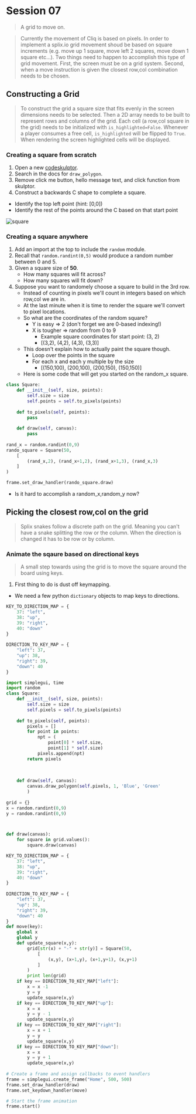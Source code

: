 # Session 07
> A grid to move on.

> Currently the movement of Cliq is based on pixels. In order to implement a splix.io grid movement shoud be based on square increments (e.g. move up 1 square, move left 2 squares, move down 1 square etc...). Two things need to happen to accomplish this type of grid movement. First, the screen must be on a grid system. Second, when a move instruction is given the closest row,col combination needs to be chosen.

## Constructing a Grid
> To construct the grid a square size that fits evenly in the screen dimensions needs to be selected. Then a 2D array needs to be built to represent rows and columns of the grid. Each cell (a row,col square in the grid) needs to be initialized with `is_highlighted=False`. Whenever a player consumes a free cell, `is_highlighted` will be flipped to `True`. When rendering the screen highlighted cells will be displayed.

### Creating a square from scratch
1. Open a new [codeskulptor](http://www.codeskulptor.org).
2. Search in the docs for `draw_polygon`.
3. Remove click me button, hello message text, and click function from skulptor.
4. Construct a backwards C shape to complete a square.
  - Identify the top left point (hint: [0,0])
  - Identify the rest of the points around the C based on that start point

![square](https://drive.google.com/uc?export=download&id=0B3SFnARVIcGLRDhkNWdYUHpmNjA)

### Creating a square anywhere
1. Add an import at the top to include the `random` module.
2. Recall that `random.randint(0,5)` would produce a random number between 0 and 5.
3. Given a square size of **50**.
   - How many squares will fit across?
   - How many squares will fit down?
4. Suppose you want to randomely choose a square to build in the 3rd row.
   - Instead of counting in pixels we'll count in integers based on which row,col we are in.
   - At the last minute when it is time to render the square we'll convert to pixel locations.
   - So what are the coordinates of the random square?
       - Y is easy => 2 (don't forget we are 0-based indexing!)
       - X is tougher => random from 0 to 9
         - Example square coordinates for start point: (3, 2)
         - [(3,2), (4,2), (4,3), (3,3)]
   - This doesn't explain how to actually paint the square though.
       - Loop over the points in the square
       - For each x and each y multiple by the size
         - [(150,100), (200,100), (200,150), (150,150)]
   - Here is some code that will get you started on the random_x square.

```python
class Square:
    def __init__(self, size, points):
        self.size = size
        self.points = self.to_pixels(points)
        
    def to_pixels(self, points):
        pass
    
    def draw(self, canvas):
        pass
        
rand_x = random.randint(0,9)
rando_square = Square(50,
    [
        (rand_x,2), (rand_x+1,2), (rand_x+1,3), (rand_x,3)
    ]
)

frame.set_draw_handler(rando_square.draw)
```
  
  * Is it hard to accomplish a random_x,random_y now?
 
## Picking the closest row,col on the grid
> Splix snakes follow a discrete path on the grid. Meaning you can't have a snake splitting the row or the column. When the direction is changed it has to be row or by column. 

### Animate the sqaure based on directional keys
> A small step towards using the grid is to move the square around the board using keys.

1. First thing to do is dust off keymapping.
 - We need a few python `dictionary` objects to map keys to directions.
 
```python
KEY_TO_DIRECTION_MAP = {
    37: "left",
    38: "up",
    39: "right",
    40: "down"
}
        
DIRECTION_TO_KEY_MAP = {
    "left": 37,
    "up": 38,
    "right": 39,
    "down": 40
}
```


```python
import simplegui, time
import random
class Square:
    def __init__(self, size, points):
        self.size = size
        self.pixels = self.to_pixels(points)
        
    def to_pixels(self, points):
        pixels = []
        for point in points:
            npt = (
                point[0] * self.size, 
                point[1] * self.size)
            pixels.append(npt)
        return pixels
    
                   
    
    def draw(self, canvas):
        canvas.draw_polygon(self.pixels, 1, 'Blue', 'Green'
        )
    
grid = {}
x = random.randint(0,9)
y = random.randint(0,9)



def draw(canvas):
    for square in grid.values():
        square.draw(canvas)

KEY_TO_DIRECTION_MAP = {
    37: "left",
    38: "up",
    39: "right",
    40: "down"
}
        
DIRECTION_TO_KEY_MAP = {
    "left": 37,
    "up": 38,
    "right": 39,
    "down": 40
}
def move(key):
    global x
    global y
    def update_square(x,y):
        grid[str(x) + "-" + str(y)] = Square(50,
            [
                (x,y), (x+1,y), (x+1,y+1), (x,y+1)
            ]
        )
        print len(grid)
    if key == DIRECTION_TO_KEY_MAP["left"]:
        x = x -1
        y = y
        update_square(x,y)
    if key == DIRECTION_TO_KEY_MAP["up"]:
        x = x
        y = y - 1
        update_square(x,y)
    if key == DIRECTION_TO_KEY_MAP["right"]:
        x = x + 1
        y = y
        update_square(x,y)
    if key == DIRECTION_TO_KEY_MAP["down"]:
        x = x
        y = y + 1
        update_square(x,y)
    
# Create a frame and assign callbacks to event handlers
frame = simplegui.create_frame("Home", 500, 500)
frame.set_draw_handler(draw)
frame.set_keydown_handler(move)

# Start the frame animation
frame.start()
```
